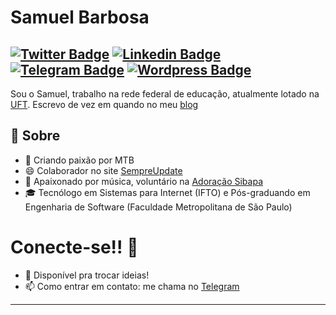 # Samuel Barbosa
[![Twitter Badge](https://img.shields.io/badge/-@smk_barbosa-1ca0f1?style=flat-square&labelColor=1ca0f1&logo=twitter&logoColor=white&link=https://twitter.com/smk_barbosa)](https://twitter.com/smk_barbosa) [![Linkedin Badge](https://img.shields.io/badge/-smkbarbosa-blue?style=flat-square&logo=Linkedin&logoColor=white&link=https://www.linkedin.com/in/smkbarbosa/)](https://www.linkedin.com/in/smkbarbosa/) [![Telegram Badge](https://img.shields.io/badge/-@smk_barbosa-1ca0f1?style=flat-square&labelColor=ffffff&logo=Telegram&link=https://t.me/smk_barbosa)](https://t.me/smk_barbosa) [![Wordpress Badge](https://img.shields.io/badge/-smk_barbosa-1ca0f1?style=flat-square&labelColor=1ca0f1&logo=wordpress&link=https://smkbarbosa.eti.br)](https://smkbarbosa.eti.br)
---

Sou o Samuel, trabalho na rede federal de educação, atualmente lotado na [UFT](https://uft.edu.br). Escrevo de vez em quando no meu [blog](https://smkbarbosa.eti.br)

## 🧐 Sobre
- 🚵 Criando paixão por MTB
- 😄 Colaborador no site [SempreUpdate](https://sempreupdate.com.br)
- 🎸 Apaixonado por música, voluntário na [Adoração Sibapa](https://sibapa.com)
- 🎓 Tecnólogo em Sistemas para Internet (IFTO) e Pós-graduando em Engenharia de Software (Faculdade Metropolitana de São Paulo)


# Conecte-se!! 🤔
- 💬 Disponível pra trocar ideias! 
- 📫 Como entrar em contato: me chama no  [Telegram](https://t.me/smk_barbosa)


---


<!--
**smkbarbosa/smkbarbosa** is a ✨ _special_ ✨ repository because its `README.md` (this file) appears on your GitHub profile.

Here are some ideas to get you started:

- 🔭 I’m currently working on ...
- 🌱 I’m currently learning ...
- 👯 I’m looking to collaborate on ...
- 🤔 I’m looking for help with ...
- 💬 Ask me about ...
- 📫 How to reach me: ...
- 😄 Pronouns: ...
- ⚡ Fun fact: ...
-->
